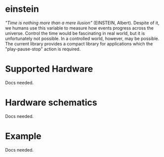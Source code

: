 # einstein
_"Time is nothing more than a mere ilusion"_ (EINSTEIN, Albert). Despite of it, we humans use this variable to measure how events progress across the universe. Control the time would be fascinating in real world, but it is unfortunately not possible. In a controlled world, however, may be possible.  The current library provides a compact library for applications which the "play-pause-stop" action is required.

# Supported Hardware
Docs needed.

# Hardware schematics
Docs needed.

# Example
Docs needed.
